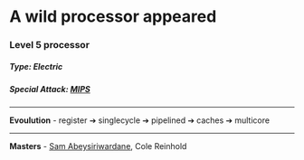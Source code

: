 # A wild processor appeared
### Level 5 processor
##### Type: Electric
##### Special Attack: [MIPS](http://en.wikipedia.org/wiki/MIPS_instruction_set)
****
**Evoulution** - register ➔ singlecycle ➔ pipelined ➔ caches ➔ multicore
****
**Masters** - [Sam Abeysiriwardane](https://github.com/sransara), Cole Reinhold
